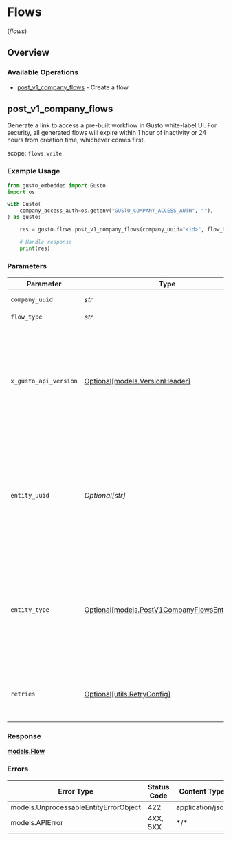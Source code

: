 # Flows
(*flows*)

## Overview

### Available Operations

* [post_v1_company_flows](#post_v1_company_flows) - Create a flow

## post_v1_company_flows

Generate a link to access a pre-built workflow in Gusto white-label UI. For security, all generated flows will expire within 1 hour of inactivity or 24 hours from creation time, whichever comes first.

scope: `flows:write`

### Example Usage

```python
from gusto_embedded import Gusto
import os

with Gusto(
    company_access_auth=os.getenv("GUSTO_COMPANY_ACCESS_AUTH", ""),
) as gusto:

    res = gusto.flows.post_v1_company_flows(company_uuid="<id>", flow_type="company_onboarding")

    # Handle response
    print(res)

```

### Parameters

| Parameter                                                                                                                                                                                                                    | Type                                                                                                                                                                                                                         | Required                                                                                                                                                                                                                     | Description                                                                                                                                                                                                                  |
| ---------------------------------------------------------------------------------------------------------------------------------------------------------------------------------------------------------------------------- | ---------------------------------------------------------------------------------------------------------------------------------------------------------------------------------------------------------------------------- | ---------------------------------------------------------------------------------------------------------------------------------------------------------------------------------------------------------------------------- | ---------------------------------------------------------------------------------------------------------------------------------------------------------------------------------------------------------------------------- |
| `company_uuid`                                                                                                                                                                                                               | *str*                                                                                                                                                                                                                        | :heavy_check_mark:                                                                                                                                                                                                           | The UUID of the company                                                                                                                                                                                                      |
| `flow_type`                                                                                                                                                                                                                  | *str*                                                                                                                                                                                                                        | :heavy_check_mark:                                                                                                                                                                                                           | flow type                                                                                                                                                                                                                    |
| `x_gusto_api_version`                                                                                                                                                                                                        | [Optional[models.VersionHeader]](../../models/versionheader.md)                                                                                                                                                              | :heavy_minus_sign:                                                                                                                                                                                                           | Determines the date-based API version associated with your API call. If none is provided, your application's [minimum API version](https://docs.gusto.com/embedded-payroll/docs/api-versioning#minimum-api-version) is used. |
| `entity_uuid`                                                                                                                                                                                                                | *Optional[str]*                                                                                                                                                                                                              | :heavy_minus_sign:                                                                                                                                                                                                           | UUID of the target entity applicable to the flow. This field is optional for company flows, please refer to the flow_types table above for more details.                                                                     |
| `entity_type`                                                                                                                                                                                                                | [Optional[models.PostV1CompanyFlowsEntityType]](../../models/postv1companyflowsentitytype.md)                                                                                                                                | :heavy_minus_sign:                                                                                                                                                                                                           | the type of target entity applicable to the flow. This field is optional for company flows, please refer to the flow_types table above for more details.                                                                     |
| `retries`                                                                                                                                                                                                                    | [Optional[utils.RetryConfig]](../../models/utils/retryconfig.md)                                                                                                                                                             | :heavy_minus_sign:                                                                                                                                                                                                           | Configuration to override the default retry behavior of the client.                                                                                                                                                          |

### Response

**[models.Flow](../../models/flow.md)**

### Errors

| Error Type                            | Status Code                           | Content Type                          |
| ------------------------------------- | ------------------------------------- | ------------------------------------- |
| models.UnprocessableEntityErrorObject | 422                                   | application/json                      |
| models.APIError                       | 4XX, 5XX                              | \*/\*                                 |